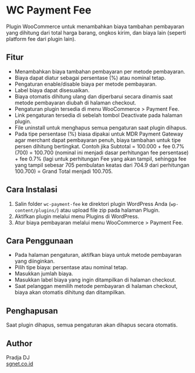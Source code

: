 # WC Payment Fee

Plugin WooCommerce untuk menambahkan biaya tambahan pembayaran yang dihitung dari total harga barang, ongkos kirim, dan biaya lain (seperti platform fee dari plugin lain).

## Fitur

- Menambahkan biaya tambahan pembayaran per metode pembayaran.
- Biaya dapat diatur sebagai persentase (%) atau nominal tetap.
- Pengaturan enable/disable biaya per metode pembayaran.
- Label biaya dapat disesuaikan.
- Biaya otomatis dihitung ulang dan diperbarui secara dinamis saat metode pembayaran diubah di halaman checkout.
- Pengaturan plugin tersedia di menu WooCommerce > Payment Fee.
- Link pengaturan tersedia di sebelah tombol Deactivate pada halaman plugin.
- File uninstall untuk menghapus semua pengaturan saat plugin dihapus.
- Pada tipe persentase (%) biasa dipakai untuk MDR Payment Gateway agar merchant dapat pembayaran penuh, biaya tambahan untuk tipe persen dihitung bertingkat. Contoh jika Subtotal = 100.000 + fee 0.7% (700) = 100.700 (nominal ini menjadi dasar perhitungan fee persentase) + fee 0.7% (lagi untuk perhitungan Fee yang akan tampil, sehingga fee yang tampil sebesar 705 pembulatan keatas dari 704.9 dari perhitungan 100.700) = Grand Total menjadi 100.705.

## Cara Instalasi

1. Salin folder `wc-payment-fee` ke direktori plugin WordPress Anda (`wp-content/plugins/`) atau upload file zip pada halaman Plugin.
2. Aktifkan plugin melalui menu Plugins di WordPress.
3. Atur biaya pembayaran melalui menu WooCommerce > Payment Fee.

## Cara Penggunaan

- Pada halaman pengaturan, aktifkan biaya untuk metode pembayaran yang diinginkan.
- Pilih tipe biaya: persentase atau nominal tetap.
- Masukkan jumlah biaya.
- Masukkan label biaya yang ingin ditampilkan di halaman checkout.
- Saat pelanggan memilih metode pembayaran di halaman checkout, biaya akan otomatis dihitung dan ditampilkan.

## Penghapusan

Saat plugin dihapus, semua pengaturan akan dihapus secara otomatis.

## Author

Pradja DJ  
[sgnet.co.id](https://sgnet.co.id)
